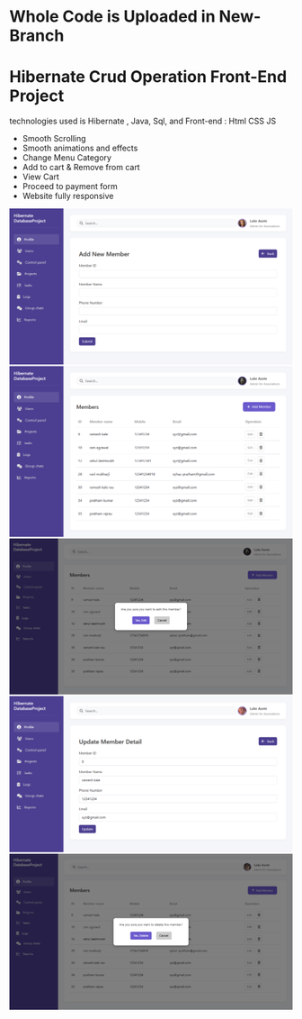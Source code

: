 # Whole Code is Uploaded in New-Branch
# Hibernate Crud Operation Front-End Project
technologies used is Hibernate , Java, Sql, and Front-end : Html CSS JS

- Smooth Scrolling
- Smooth animations and effects
- Change Menu Category
- Add to cart & Remove from cart
- View Cart
- Proceed to payment form
- Website fully responsive

<img src='1.png'>
<img src='2.png'>
<img src='3.png'>
<img src='4.png'>
<img src='5.png'>
